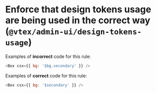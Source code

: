 # Enforce that design tokens usage are being used in the correct way (`@vtex/admin-ui/design-tokens-usage`)

Examples of **incorrect** code for this rule:

```js
<Box csx={{ bg: '$bg.secondary' }} />
```

Examples of **correct** code for this rule:

```js
<Box csx={{ bg: '$secondary' }} />
```
